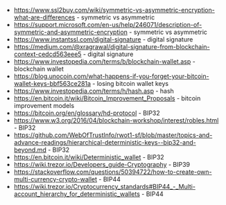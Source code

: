* https://www.ssl2buy.com/wiki/symmetric-vs-asymmetric-encryption-what-are-differences - symmetric vs asymmetric
* https://support.microsoft.com/en-us/help/246071/description-of-symmetric-and-asymmetric-encryption - symmetric vs asymmetric
* https://www.instantssl.com/digital-signature - digital signature
* https://medium.com/@xragrawal/digital-signature-from-blockchain-context-cedcd563eee5 - digital signature
* https://www.investopedia.com/terms/b/blockchain-wallet.asp - blockchain wallet
* https://blog.unocoin.com/what-happens-if-you-forget-your-bitcoin-wallet-keys-bbf563ce281a - losing bitcoin wallet keys
* https://www.investopedia.com/terms/h/hash.asp - hash
* https://en.bitcoin.it/wiki/Bitcoin_Improvement_Proposals - bitcoin improvement models
* https://bitcoin.org/en/glossary/hd-protocol - BIP32
* https://www.w3.org/2016/04/blockchain-workshop/interest/robles.html - BIP32
* https://github.com/WebOfTrustInfo/rwot1-sf/blob/master/topics-and-advance-readings/hierarchical-deterministic-keys--bip32-and-beyond.md - BIP32
* https://en.bitcoin.it/wiki/Deterministic_wallet - BIP32
* https://wiki.trezor.io/Developers_guide-Cryptography - BIP39
* https://stackoverflow.com/questions/50394722/how-to-create-own-multi-currency-crypto-wallet - BIP44
* https://wiki.trezor.io/Cryptocurrency_standards#BIP44_-_Multi-account_hierarchy_for_deterministic_wallets - BIP44
